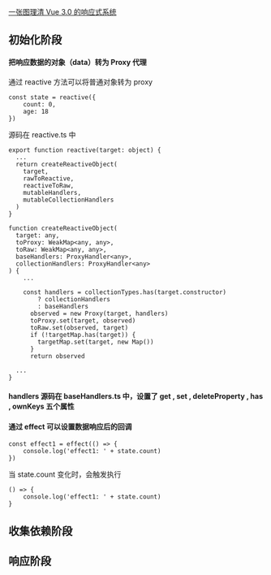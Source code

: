 
<a href="https://segmentfault.com/a/1190000020629159">一张图理清 Vue 3.0 的响应式系统</a>

## 初始化阶段

#### 把响应数据的对象（data）转为 Proxy 代理

通过 reactive 方法可以将普通对象转为 proxy

```
const state = reactive({
    count: 0,
    age: 18
})
```

源码在 reactive.ts 中 

```
export function reactive(target: object) {
  ...
  return createReactiveObject(
    target,
    rawToReactive,
    reactiveToRaw,
    mutableHandlers,
    mutableCollectionHandlers
  )
}
```

```
function createReactiveObject(
  target: any,
  toProxy: WeakMap<any, any>,
  toRaw: WeakMap<any, any>,
  baseHandlers: ProxyHandler<any>,
  collectionHandlers: ProxyHandler<any>
) {
    ...
    
    const handlers = collectionTypes.has(target.constructor)
        ? collectionHandlers
        : baseHandlers
      observed = new Proxy(target, handlers)
      toProxy.set(target, observed)
      toRaw.set(observed, target)
      if (!targetMap.has(target)) {
        targetMap.set(target, new Map())
      }
      return observed
  
  ...
}
```

#### handlers 源码在 baseHandlers.ts 中，设置了 get , set , deleteProperty , has , ownKeys 五个属性

#### 通过 effect 可以设置数据响应后的回调

```
const effect1 = effect(() => {
    console.log('effect1: ' + state.count)
})
```

当 state.count 变化时，会触发执行

```
() => {
    console.log('effect1: ' + state.count)
}
```




## 收集依赖阶段



## 响应阶段
